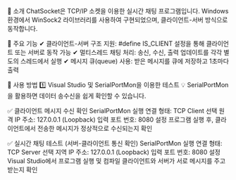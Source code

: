 📝 소개
ChatSocket은 TCP/IP 소켓을 이용한 실시간 채팅 프로그램입니다.
Windows 환경에서 WinSock2 라이브러리를 사용하여 구현되었으며,
클라이언트-서버 방식으로 동작합니다.

🚀 주요 기능
✔ 클라이언트-서버 구조 지원: #define IS_CLIENT 설정을 통해 클라이언트 또는 서버로 동작 가능
✔ 멀티스레드 채팅 처리: 송신, 수신, 출력 업데이트를 각각 별도의 스레드에서 실행
✔ 메시지 큐(queue) 사용: 받은 메시지를 큐에 저장하고 1초마다 출력

🚀 사용 방법
1️⃣ Visual Studio 및 SerialPortMon을 이용한 테스트
💡 SerialPortMon을 활용하면 데이터 송수신을 쉽게 확인할 수 있습니다.

✅ 클라이언트 메시지 수신 확인
SerialPortMon 실행
연결 형태: TCP Client 선택
원격 IP 주소: 127.0.0.1 (Loopback) 입력
포트 번호: 8080 설정
프로그램 실행 후, 클라이언트에서 전송한 메시지가 정상적으로 수신되는지 확인

✅ 실시간 채팅 테스트 (서버-클라이언트 통신 확인)
SerialPortMon 실행
연결 형태: TCP Server 선택
지역 IP 주소: 127.0.0.1 (Loopback) 입력
포트 번호: 8080 설정
Visual Studio에서 프로그램 실행 및 컴파일
클라이언트와 서버가 서로 메시지를 주고받는지 확인
